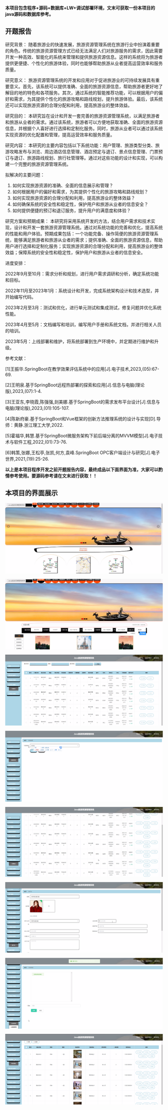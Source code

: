 ****本项目包含程序+源码+数据库+LW+调试部署环境，文末可获取一份本项目的java源码和数据库参考。****

## ******开题报告******

研究背景：
随着旅游业的快速发展，旅游资源管理系统在旅游行业中扮演着重要的角色。传统的旅游资源管理方式已经无法满足人们对旅游服务的需求，因此需要开发一种高效、智能化的系统来管理和提供旅游资源信息。这样的系统将为旅游者提供更便捷、个性化的旅游体验，同时也能够帮助旅游从业者提高运营效率和服务质量。

研究意义：
旅游资源管理系统的开发和应用对于促进旅游业的可持续发展具有重要意义。首先，该系统可以提供准确、全面的旅游资源信息，帮助旅游者更好地了解目的地的特色和各项服务。其次，通过系统的智能推荐功能，可以根据用户的偏好和需求，为其提供个性化的旅游攻略和路线规划，提升旅游体验。最后，该系统还可以实现旅游资源的合理分配和利用，提高旅游业的整体效益。

研究目的：
本研究旨在设计和开发一套完善的旅游资源管理系统，以满足旅游者和旅游从业者的需求。通过该系统，旅游者可以方便地获取准确、全面的旅游资源信息，并根据个人喜好进行选择和定制化服务。同时，旅游从业者可以通过该系统实现资源的优化配置和管理，提高运营效率和服务质量。

研究内容：
本研究的主要内容包括以下系统功能：用户管理、旅游类型分类、旅游攻略发布与浏览、周边酒店信息管理、酒店预定与退订、景点信息管理、门票预订与退订、旅游路线规划、旅行社管理等。通过对这些功能的设计和实现，可以构建一个完整的旅游资源管理系统。

拟解决的主要问题：

  1. 如何实现旅游资源的准确、全面的信息展示和管理？
  2. 如何根据用户的偏好和需求，为其提供个性化的旅游攻略和路线规划？
  3. 如何实现旅游资源的合理分配和利用，提高旅游业的整体效益？
  4. 如何确保系统的安全性和稳定性，保护用户和旅游从业者的信息安全？
  5. 如何提供便捷的预订和退订服务，提升用户的满意度和体验？

研究方案和预期成果：
本研究将采用系统开发的方法，结合用户需求和技术实现，设计和开发一套旅游资源管理系统。通过对系统功能的完善和优化，提高系统的性能和用户体验。预期成果包括：一个功能完备、操作简便的旅游资源管理系统，能够满足旅游者和旅游从业者的需求；提供准确、全面的旅游资源信息，帮助用户进行选择和定制化服务；实现旅游资源的合理分配和利用，提高旅游业的整体效益；保障系统的安全性和稳定性，保护用户和旅游从业者的信息安全。

进度安排：

2022年9月至10月：需求分析和规划，进行用户需求调研和分析，确定系统功能和目标。

2022年11月至2023年1月：系统设计和开发，完成系统架构设计和技术选型，并开始编写代码。

2023年2月至3月：测试和优化，进行单元测试和集成测试，修复问题并优化系统性能。

2023年4月至5月：文档编写和培训，编写用户手册和系统文档，并进行相关人员的培训。

2023年5月：上线部署和维护，将系统部署到生产环境中，并定期进行维护和升级。

参考文献：

[1]王振华.SpringBoot在教学效果评估系统中的应用[J].电子技术,2023,(05):67-69.

[2]王明泉.基于SpringBoot远程热部署的探索和应用[J].信息与电脑(理论版),2023,(07):1-4.

[3]王亚东,李晓霞,陈强强,剡美娜.基于SpringBoot的需求发布平台设计[J].信息与电脑(理论版),2023,(01):105-107.

[4]陈新府豪.基于SpringBoot和Vue框架的创新方法推理系统的设计与实现[D].导师：黄静.浙江理工大学,2022.

[5]霍福华,韩慧.基于SpringBoot微服务架构下前后端分离的MVVM模型[J].电子技术与软件工程,2022,(01):73-76.

[6]韩策,张娜,王松亭,张凯,何方,袁峰.SpringBoot OPC客户端设计与研究[J].电子世界,2021,(19):25-26.

****以上是本项目程序开发之前开题报告内容，最终成品以下面界面为准，大家可以酌情参考使用。要源码参考请在文末进行获取！！****

## ******本项目的界面展示******

![](./res/b0db8d5ac571471c88486c53adb95ad1.png)

![](./res/9d5d8524c4d74f0ea578970c2e8cfc9e.png)

![](./res/8c9a62eea8c640c6b855a6f47a66cf0d.png)

![](./res/d5361d04e3444b79a4f37d7b4f41c7ee.png)

![](./res/e083f3523d444ab699c2c6dc2ea1a348.png)

![](./res/e124f064ea014c78bb4fa3aabfc81ae8.png)

![](./res/b0e3f80ba9b5402c888977017dba2851.png)

![](./res/8ce7c2aa8d5a4510bfcb1fa5474b1ae7.png)

